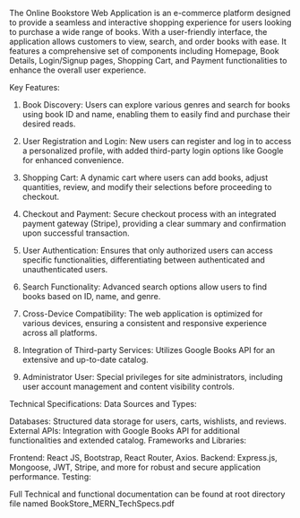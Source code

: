 The Online Bookstore Web Application is an e-commerce platform designed to provide a seamless and interactive shopping experience for users looking to purchase a wide range of books. With a user-friendly interface, the application allows customers to view, search, and order books with ease. It features a comprehensive set of components including Homepage, Book Details, Login/Signup pages, Shopping Cart, and Payment functionalities to enhance the overall user experience.

Key Features:
1. Book Discovery: Users can explore various genres and search for books using book ID and name, enabling them to easily find and purchase their desired reads.

2. User Registration and Login: New users can register and log in to access a personalized profile, with added third-party login options like Google for enhanced convenience.

3. Shopping Cart: A dynamic cart where users can add books, adjust quantities, review, and modify their selections before proceeding to checkout.

4. Checkout and Payment: Secure checkout process with an integrated payment gateway (Stripe), providing a clear summary and confirmation upon successful transaction.

5. User Authentication: Ensures that only authorized users can access specific functionalities, differentiating between authenticated and unauthenticated users.

6. Search Functionality: Advanced search options allow users to find books based on ID, name, and genre.

7. Cross-Device Compatibility: The web application is optimized for various devices, ensuring a consistent and responsive experience across all platforms.

8. Integration of Third-party Services: Utilizes Google Books API for an extensive and up-to-date catalog.

9. Administrator User: Special privileges for site administrators, including user account management and content visibility controls.

Technical Specifications:
Data Sources and Types:

Databases: Structured data storage for users, carts, wishlists, and reviews.
External APIs: Integration with Google Books API for additional functionalities and extended catalog.
Frameworks and Libraries:

Frontend: React JS, Bootstrap, React Router, Axios.
Backend: Express.js, Mongoose, JWT, Stripe, and more for robust and secure application performance.
Testing:

Full Technical and functional documentation can be found at root directory file named BookStore_MERN_TechSpecs.pdf
